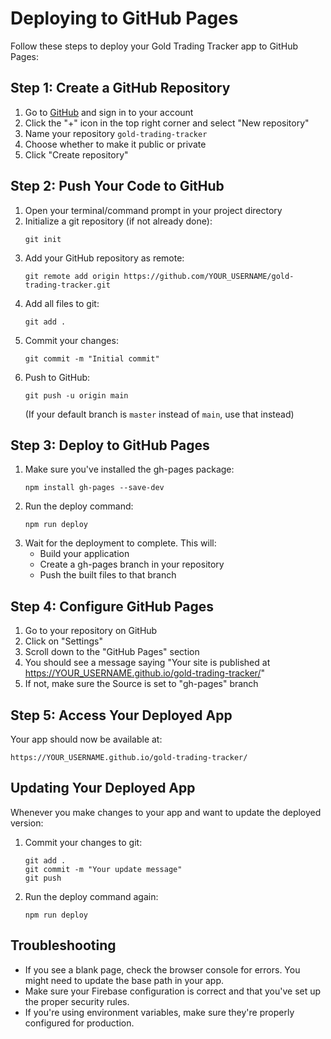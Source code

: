 # Deploying to GitHub Pages

Follow these steps to deploy your Gold Trading Tracker app to GitHub Pages:

## Step 1: Create a GitHub Repository

1. Go to [GitHub](https://github.com) and sign in to your account
2. Click the "+" icon in the top right corner and select "New repository"
3. Name your repository `gold-trading-tracker`
4. Choose whether to make it public or private
5. Click "Create repository"

## Step 2: Push Your Code to GitHub

1. Open your terminal/command prompt in your project directory
2. Initialize a git repository (if not already done):
   ```
   git init
   ```
3. Add your GitHub repository as remote:
   ```
   git remote add origin https://github.com/YOUR_USERNAME/gold-trading-tracker.git
   ```
4. Add all files to git:
   ```
   git add .
   ```
5. Commit your changes:
   ```
   git commit -m "Initial commit"
   ```
6. Push to GitHub:
   ```
   git push -u origin main
   ```
   (If your default branch is `master` instead of `main`, use that instead)

## Step 3: Deploy to GitHub Pages

1. Make sure you've installed the gh-pages package:
   ```
   npm install gh-pages --save-dev
   ```
2. Run the deploy command:
   ```
   npm run deploy
   ```
3. Wait for the deployment to complete. This will:
   - Build your application
   - Create a gh-pages branch in your repository
   - Push the built files to that branch

## Step 4: Configure GitHub Pages

1. Go to your repository on GitHub
2. Click on "Settings"
3. Scroll down to the "GitHub Pages" section
4. You should see a message saying "Your site is published at https://YOUR_USERNAME.github.io/gold-trading-tracker/"
5. If not, make sure the Source is set to "gh-pages" branch

## Step 5: Access Your Deployed App

Your app should now be available at:
```
https://YOUR_USERNAME.github.io/gold-trading-tracker/
```

## Updating Your Deployed App

Whenever you make changes to your app and want to update the deployed version:

1. Commit your changes to git:
   ```
   git add .
   git commit -m "Your update message"
   git push
   ```
2. Run the deploy command again:
   ```
   npm run deploy
   ```

## Troubleshooting

- If you see a blank page, check the browser console for errors. You might need to update the base path in your app.
- Make sure your Firebase configuration is correct and that you've set up the proper security rules.
- If you're using environment variables, make sure they're properly configured for production.
